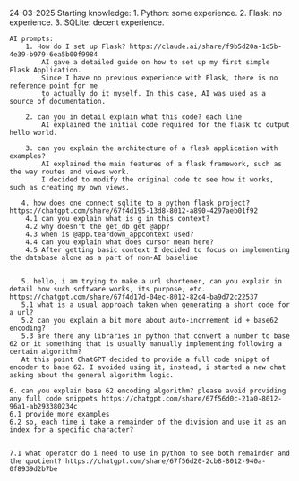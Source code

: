 24-03-2025 
    Starting knowledge:
        1. Python: some experience.
        2. Flask: no experience.
        3. SQLite: decent experience.


    AI prompts: 
        1. How do I set up Flask? https://claude.ai/share/f9b5d20a-1d5b-4e39-b979-6ea5b00f9984
            AI gave a detailed guide on how to set up my first simple Flask Application. 
            Since I have no previous experience with Flask, there is no reference point for me 
            to actually do it myself. In this case, AI was used as a source of documentation.

        2. can you in detail explain what this code? each line
            AI explained the initial code required for the flask to output hello world. 
        
        3. can you explain the architecture of a flask application with examples?
            AI explained the main features of a flask framework, such as the way routes and views work.
            I decided to modify the original code to see how it works, such as creating my own views.

       4. how does one connect sqlite to a python flask project? https://chatgpt.com/share/67f4d195-13d8-8012-a890-4297aeb01f92
        4.1 can you explain what is g in this context?
        4.2 why doesn't the get_db get @app?
        4.3 when is @app.teardown_appcontext used?
        4.4 can you explain what does cursor mean here?
        4.5 After getting basic context I decided to focus on implementing the database alone as a part of non-AI baseline
        

       5. hello, i am trying to make a url shortener, can you explain in detail how such software works, its purpose, etc. https://chatgpt.com/share/67f4d17d-04ec-8012-82c4-ba9d72c22537
       5.1 what is a usual approach taken when generating a short code for a url?
       5.2 can you explain a bit more about auto-incrrement id + base62 encoding?
       5.3 are there any libraries in python that convert a number to base 62 or it something that is usually manually implementing following a certain algorithm? 
       At this point ChatGPT decided to provide a full code snippt of encoder to base 62. I avoided using it, instead, i started a new chat asking about the general algorithm logic.

    6. can you explain base 62 encoding algorithm? please avoid providing any full code snippets https://chatgpt.com/share/67f56d0c-21a0-8012-96a1-ab293380234c
    6.1 provide more examples
    6.2 so, each time i take a remainder of the division and use it as an index for a specific character?
            

    7.1 what operator do i need to use in python to see both remainder and the quotient? https://chatgpt.com/share/67f56d20-2cb8-8012-940a-0f8939d2b7be
